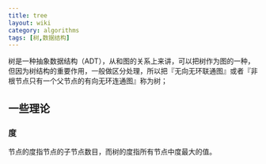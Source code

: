 ```yaml
---
title: tree
layout: wiki
category: algorithms
tags: [树,数据结构]
---
```


树是一种抽象数据结构（ADT），从和图的关系上来讲，可以把树作为图的一种，但因为树结构的重要作用，一般做区分处理，所以把『无向无环联通图』或者『非根节点只有一个父节点的有向无环连通图』称为树；

## 一些理论

### 度

节点的度指节点的子节点数目，而树的度指所有节点中度最大的值。
